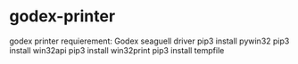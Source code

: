 # godex-printer
godex printer
requierement:
Godex seaguell driver
pip3 install pywin32
pip3 install win32api
pip3 install win32print
pip3 install tempfile
